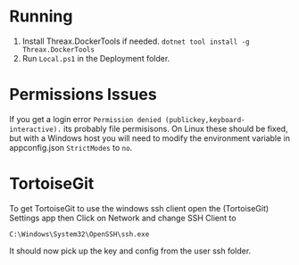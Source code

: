 # Running
1. Install Threax.DockerTools if needed. `dotnet tool install -g Threax.DockerTools`
2. Run `Local.ps1` in the Deployment folder.

# Permissions Issues
If you get a login error `Permission denied (publickey,keyboard-interactive).` its probably file permisisons.
On Linux these should be fixed, but with a Windows host you will need to modify the environment variable in appconfig.json `StrictModes` to `no`.

# TortoiseGit
To get TortoiseGit to use the windows ssh client open the (TortoiseGit) Settings app then Click on Network and change SSH Client to
```
C:\Windows\System32\OpenSSH\ssh.exe
```
It should now pick up the key and config from the user ssh folder.